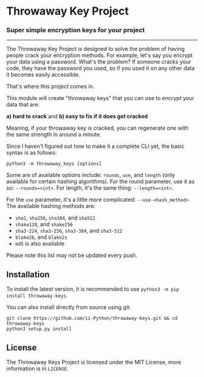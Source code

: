 # Throwaway Key Project
### Super simple encryption keys for your project
---

The Throwaway Key Project is designed to solve the problem of having people crack your encryption methods.
For example, let's say you encrypt your data using a password. What's the problem? If someone cracks your code, they have the password you used, so if you used it on any other data it becomes easily accessible.

That's where this project comes in.

This module will create "throwaway keys" that you can use to encrypt your data that are:

**a) hard to crack** and **b) easy to fix if it does get cracked**

Meaning, if your throwaway key is cracked, you can regenerate one with the same strength in around a minute.

Since I haven't figured out how to make it a complete CLI yet, the basic syntax is as follows:
```
python3 -m throwaway_keys [options]
```

Some are of available options include: `rounds`, `use`, and `length` (only available for certain hashing algorithms).
For the round parameter, use it as so: `--rounds=<int>`.
For length, it's  the same thing: `--length=<int>`.

For the `use` parameter, it's a little more complicated:
`--use-<hash_method>`
The available hashing methods are:
  - `sha1`, `sha256`, `sha384`, and `sha512`
  - `shake128`, and `shake256`
  - `sha3-224`, `sha3-256`, `sha3-384`, and `sha3-512`
  - `blake2b`, and `blake2s`
  - `md5` is also available

Please note this list may not be updated every push.


## Installation
To install the latest version, it is recommended to use `python3 -m pip install throwaway-keys`.

You can also install directly from source using git:
```
git clone https://github.com/ii-Python/throwaway-keys.git && cd throwaway-keys
python3 setup.py install
```

## License
The Throwaway Keys Project is licensed under the MIT License, more information is in `LICENSE`.
